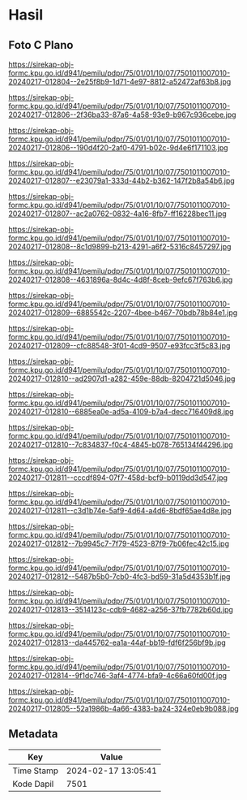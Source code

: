# Hasil

## Foto C Plano

https://sirekap-obj-formc.kpu.go.id/d941/pemilu/pdpr/75/01/01/10/07/7501011007010-20240217-012804--2e25f8b9-1d71-4e97-8812-a52472af63b8.jpg

https://sirekap-obj-formc.kpu.go.id/d941/pemilu/pdpr/75/01/01/10/07/7501011007010-20240217-012806--2f36ba33-87a6-4a58-93e9-b967c936cebe.jpg

https://sirekap-obj-formc.kpu.go.id/d941/pemilu/pdpr/75/01/01/10/07/7501011007010-20240217-012806--190d4f20-2af0-4791-b02c-9d4e6f171103.jpg

https://sirekap-obj-formc.kpu.go.id/d941/pemilu/pdpr/75/01/01/10/07/7501011007010-20240217-012807--e23079a1-333d-44b2-b362-147f2b8a54b6.jpg

https://sirekap-obj-formc.kpu.go.id/d941/pemilu/pdpr/75/01/01/10/07/7501011007010-20240217-012807--ac2a0762-0832-4a16-8fb7-ff16228bec11.jpg

https://sirekap-obj-formc.kpu.go.id/d941/pemilu/pdpr/75/01/01/10/07/7501011007010-20240217-012808--8c1d9899-b213-4291-a6f2-5316c8457297.jpg

https://sirekap-obj-formc.kpu.go.id/d941/pemilu/pdpr/75/01/01/10/07/7501011007010-20240217-012808--4631896a-8d4c-4d8f-8ceb-9efc67f763b6.jpg

https://sirekap-obj-formc.kpu.go.id/d941/pemilu/pdpr/75/01/01/10/07/7501011007010-20240217-012809--6885542c-2207-4bee-b467-70bdb78b84e1.jpg

https://sirekap-obj-formc.kpu.go.id/d941/pemilu/pdpr/75/01/01/10/07/7501011007010-20240217-012809--cfc88548-3f01-4cd9-9507-e93fcc3f5c83.jpg

https://sirekap-obj-formc.kpu.go.id/d941/pemilu/pdpr/75/01/01/10/07/7501011007010-20240217-012810--ad2907d1-a282-459e-88db-8204721d5046.jpg

https://sirekap-obj-formc.kpu.go.id/d941/pemilu/pdpr/75/01/01/10/07/7501011007010-20240217-012810--6885ea0e-ad5a-4109-b7a4-decc716409d8.jpg

https://sirekap-obj-formc.kpu.go.id/d941/pemilu/pdpr/75/01/01/10/07/7501011007010-20240217-012810--7c834837-f0c4-4845-b078-765134f44296.jpg

https://sirekap-obj-formc.kpu.go.id/d941/pemilu/pdpr/75/01/01/10/07/7501011007010-20240217-012811--cccdf894-07f7-458d-bcf9-b0119dd3d547.jpg

https://sirekap-obj-formc.kpu.go.id/d941/pemilu/pdpr/75/01/01/10/07/7501011007010-20240217-012811--c3d1b74e-5af9-4d64-a4d6-8bdf65ae4d8e.jpg

https://sirekap-obj-formc.kpu.go.id/d941/pemilu/pdpr/75/01/01/10/07/7501011007010-20240217-012812--7b9945c7-7f79-4523-87f9-7b06fec42c15.jpg

https://sirekap-obj-formc.kpu.go.id/d941/pemilu/pdpr/75/01/01/10/07/7501011007010-20240217-012812--5487b5b0-7cb0-4fc3-bd59-31a5d4353b1f.jpg

https://sirekap-obj-formc.kpu.go.id/d941/pemilu/pdpr/75/01/01/10/07/7501011007010-20240217-012813--3514123c-cdb9-4682-a256-37fb7782b60d.jpg

https://sirekap-obj-formc.kpu.go.id/d941/pemilu/pdpr/75/01/01/10/07/7501011007010-20240217-012813--da445762-ea1a-44af-bb19-fdf6f256bf9b.jpg

https://sirekap-obj-formc.kpu.go.id/d941/pemilu/pdpr/75/01/01/10/07/7501011007010-20240217-012814--9f1dc746-3af4-4774-bfa9-4c66a60fd00f.jpg

https://sirekap-obj-formc.kpu.go.id/d941/pemilu/pdpr/75/01/01/10/07/7501011007010-20240217-012805--52a1986b-4a66-4383-ba24-324e0eb9b088.jpg


## Metadata

| Key        | Value               |
| ---------- | ------------------- |
| Time Stamp | 2024-02-17 13:05:41 |
| Kode Dapil | 7501                |



